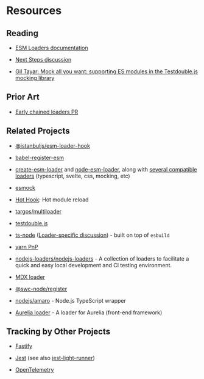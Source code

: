 # Resources

## Reading

* [ESM Loaders documentation](https://nodejs.org/api/esm.html#esm_loaders)

* [Next Steps discussion](https://github.com/nodejs/node/issues/36396)

* [Gil Tayar: Mock all you want: supporting ES modules in the Testdouble.js mocking library](https://dev.to/giltayar/mock-all-you-want-supporting-es-modules-in-the-testdouble-js-mocking-library-3gh1)

## Prior Art

* [Early chained loaders PR](https://github.com/nodejs/node/pull/33812)

## Related Projects

* [@istanbuljs/esm-loader-hook](https://github.com/istanbuljs/esm-loader-hook)

* [babel-register-esm](https://github.com/giltayar/babel-register-esm)

* [create-esm-loader](https://github.com/sebamarynissen/create-esm-loader#readme) and [node-esm-loader](https://github.com/sebamarynissen/node-esm-loader#readme), along with [several compatible loaders](https://github.com/brev/esm-loaders#readme) (typescript, svelte, css, mocking, etc)

* [esmock](https://github.com/iambumblehead/esmock)

* [Hot Hook](https://github.com/Julien-R44/hot-hook): Hot module reload

* [targos/multiloader](https://github.com/targos/multiloader)

* [testdouble.js](https://github.com/testdouble/testdouble.js)

* [ts-node](https://typestrong.org/ts-node) ([Loader-specific discussion](https://github.com/TypeStrong/ts-node/issues/1007)) - built on top of `esbuild`

* [yarn PnP](https://github.com/yarnpkg/berry/pull/2161)

* [nodejs-loaders/nodejs-loaders](https://github.com/JakobJingleheimer/nodejs-loaders) - A collection of loaders to facilitate a quick and easy local development and CI testing environment.

* [MDX loader](https://mdxjs.com/packages/node-loader/)

* [@swc-node/register](https://github.com/swc-project/swc-node/tree/master/packages/register#swc-noderegister)

* [nodejs/amaro](https://github.com/nodejs/amaro) - Node.js TypeScript wrapper

* [Aurelia loader](https://github.com/aurelia/loader-nodejs) - A loader for Aurelia (front-end framework)

## Tracking by Other Projects

* [Fastify](https://github.com/fastify/fastify/issues/2847)

* [Jest](https://github.com/facebook/jest/issues/9430) (see also [jest-light-runner](https://github.com/nicolo-ribaudo/jest-light-runner))

* [OpenTelemetry](https://github.com/open-telemetry/opentelemetry-js/issues/1946)
